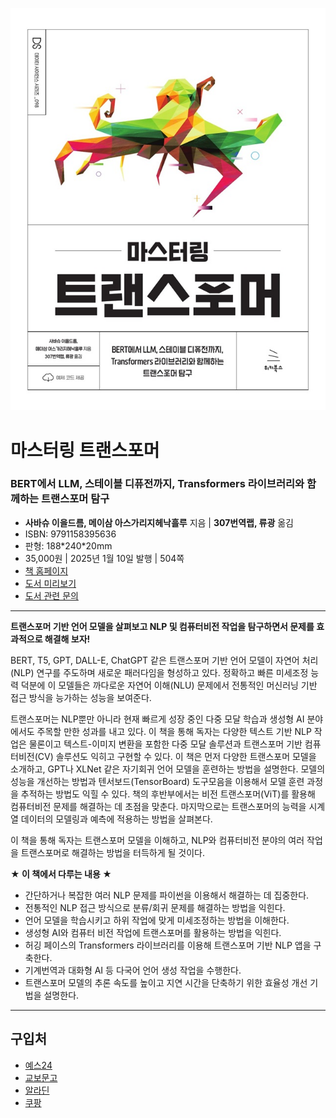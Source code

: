 ![cover](cover.jpg)

# 마스터링 트랜스포머
### BERT에서 LLM, 스테이블 디퓨전까지, Transformers 라이브러리와 함께하는 트랜스포머 탐구

- **사바슈 이을드름, 메이삼 아스가리지헤낙흘루** 지음 | **307번역랩, 류광** 옮김
- ISBN: 9791158395636
- 판형: 188\*240\*20mm
- 35,000원 | 2025년 1월 10일 발행 | 504쪽
- [책 홈페이지](https://wikibook.co.kr/transformer/)
- [도서 미리보기](http://www.yes24.com/Product/Viewer/Preview/141128416)
- [도서 관련 문의](https://wikibook.co.kr/support/contact/)

---

**트랜스포머 기반 언어 모델을 살펴보고 NLP 및 컴퓨터비전 작업을 탐구하면서 문제를 효과적으로 해결해 보자!**

BERT, T5, GPT, DALL-E, ChatGPT 같은 트랜스포머 기반 언어 모델이 자연어 처리(NLP) 연구를 주도하며 새로운 패러다임을 형성하고 있다. 정확하고 빠른 미세조정 능력 덕분에 이 모델들은 까다로운 자연어 이해(NLU) 문제에서 전통적인 머신러닝 기반 접근 방식을 능가하는 성능을 보여준다.

트랜스포머는 NLP뿐만 아니라 현재 빠르게 성장 중인 다중 모달 학습과 생성형 AI 분야에서도 주목할 만한 성과를 내고 있다. 이 책을 통해 독자는 다양한 텍스트 기반 NLP 작업은 물론이고 텍스트-이미지 변환을 포함한 다중 모달 솔루션과 트랜스포머 기반 컴퓨터비전(CV) 솔루션도 익히고 구현할 수 있다. 이 책은 먼저 다양한 트랜스포머 모델을 소개하고, GPT나 XLNet 같은 자기회귀 언어 모델을 훈련하는 방법을 설명한다. 모델의 성능을 개선하는 방법과 텐서보드(TensorBoard) 도구모음을 이용해서 모델 훈련 과정을 추적하는 방법도 익힐 수 있다. 책의 후반부에서는 비전 트랜스포머(ViT)를 활용해 컴퓨터비전 문제를 해결하는 데 초점을 맞춘다. 마지막으로는 트랜스포머의 능력을 시계열 데이터의 모델링과 예측에 적용하는 방법을 살펴본다.

이 책을 통해 독자는 트랜스포머 모델을 이해하고, NLP와 컴퓨터비전 분야의 여러 작업을 트랜스포머로 해결하는 방법을 터득하게 될 것이다.

**★ 이 책에서 다루는 내용 ★**

- 간단하거나 복잡한 여러 NLP 문제를 파이썬을 이용해서 해결하는 데 집중한다.
- 전통적인 NLP 접근 방식으로 분류/회귀 문제를 해결하는 방법을 익힌다.
- 언어 모델을 학습시키고 하위 작업에 맞게 미세조정하는 방법을 이해한다.
- 생성형 AI와 컴퓨터 비전 작업에 트랜스포머를 활용하는 방법을 익힌다.
- 허깅 페이스의 Transformers 라이브러리를 이용해 트랜스포머 기반 NLP 앱을 구축한다.
- 기계번역과 대화형 AI 등 다국어 언어 생성 작업을 수행한다.
- 트랜스포머 모델의 추론 속도를 높이고 지연 시간을 단축하기 위한 효율성 개선 기법을 설명한다.

---
 
 ## 구입처
 
 - [예스24](https://www.yes24.com/Product/Goods/141128416)
 - [교보문고](https://product.kyobobook.co.kr/detail/S000215102436)
 - [알라딘](https://www.aladin.co.kr/shop/wproduct.aspx?ItemId=354943663)
 - [쿠팡](https://www.coupang.com/vp/products/8533805082?itemId=24702925754)